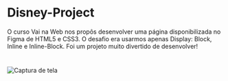 # Disney-Project
O curso Vai na Web nos propôs desenvolver uma página disponibilizada no Figma de HTML5 e CSS3.
O desafio era usarmos apenas Display: Block, Inline e Inline-Block. 
Foi um projeto muito divertido de desenvolver!
#

![Captura de tela](https://github.com/NandaCorreaa/Disney-Project/assets/135910374/37090adf-5786-4171-8384-8c12c14fdc76)

